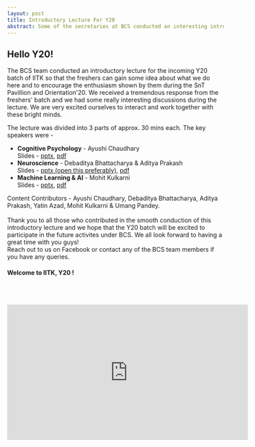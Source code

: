 ```yaml
---
layout: post
title: Introductory Lecture For Y20
abstract: Some of the secretaries at BCS conducted an interesting introductory lecture for the incoming Y20 batch of IITK on the topics of Cognitive Psychology, Neuroscience and AI.
---
```


## Hello Y20! 
The BCS team conducted an introductory lecture for the incoming Y20 batch of IITK so that the freshers can gain some idea about what we do here and to encourage the enthusiasm shown by them during the SnT Pavillion and Orientation'20. We received a tremendous response from the freshers' batch and we had some really interesting discussions during the lecture. We are very excited ourselves to interact and work together with these bright minds.

The lecture was divided into 3 parts of approx. 30 mins each. The key speakers were - 
* <b>Cognitive Psychology</b> - Ayushi Chaudhary<br>
	<t>Slides - <a href="https://drive.google.com/file/d/18XqrD4VllGoPd0LdUmCBuqPKpGgx2OZp/view?usp=sharing" target="_blank">pptx</a>, <a href="https://drive.google.com/file/d/10XthCx4dvWEPZDk4dpf8_kBxpv3sc601/view?usp=sharing" target="_blank">pdf</a>
* <b>Neuroscience</b> - Debaditya Bhattacharya & Aditya Prakash<br>
	<t>Slides - <a href="https://docs.google.com/presentation/d/1qrm-tzi9z-gYrh5ColFe7Yf4GLrssplaxDIDWUvdF2g/edit?usp=sharing" target="_blank">pptx (open this preferably)</a>, <a href="https://drive.google.com/file/d/1ml0zqf2RMN0MVyC2fOQOlU6nnTvWLZ4V/view?usp=sharing" target="_blank">pdf</a>
* <b>Machine Learning & AI</b> - Mohit Kulkarni<br>
	<t>Slides - <a href="https://drive.google.com/file/d/1UuaDunzAZFsq3fwIelRkn9qs47b__c6S/view?usp=sharing" target="_blank">pptx</a>, <a href="https://drive.google.com/file/d/1Goh8LB88wO8MQkvzKyy8BvAKgOgmYtuy/view?usp=sharing" target="_blank">pdf</a>

Content Contributors - Ayushi Chaudhary, Debaditya Bhattacharya, Aditya Prakash, Yatin Azad, Mohit Kulkarni & Umang Pandey.<br><br>
Thank you to all those who contributed in the smooth conduction of this introductory lecture and we hope that the Y20 batch will be excited to participate in the future activites under BCS. We all look forward to having a great time with you guys! <br>
Reach out to us on Facebook or contact any of the BCS team members if you have any queries.
#### Welcome to IITK, Y20 !
<br><br>
<iframe width="560" height="315" src="https://www.youtube.com/embed/gcvQGVH981c" frameborder="0" allow="accelerometer; autoplay; clipboard-write; encrypted-media; gyroscope; picture-in-picture" allowfullscreen></iframe>
